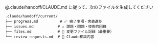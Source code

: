 @.claude/handoff/CLAUDE.md に従って、次のファイルを生成してください

```
.claude/handoff/current/
├── progress.md          # ✅ 完了事項・実装進捗
├── issues.md           # ⚠️ 課題・問題・技術的困難
├── files.md            # 📁 変更ファイル記録（最重要）
└── review-requests.md  # 🤔 Claude相談内容
```